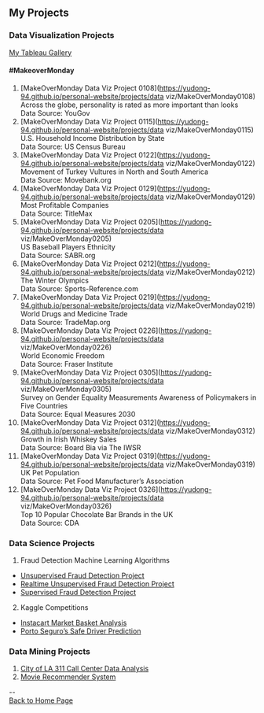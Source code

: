 <head>
 <!-- Global site tag (gtag.js) - Google Analytics -->
<script async src="https://www.googletagmanager.com/gtag/js?id=UA-112502179-1"></script>
<script>
  window.dataLayer = window.dataLayer || [];
  function gtag(){dataLayer.push(arguments);}
  gtag('js', new Date());

  gtag('config', 'UA-112502179-1');
</script>
</head>

## My Projects

### Data Visualization Projects
[My Tableau Gallery](https://public.tableau.com/profile/yu.dong#!/)

#### \#MakeoverMonday
1. [MakeOverMonday Data Viz Project 0108](https://yudong-94.github.io/personal-website/projects/data viz/MakeOverMonday0108)  
Across the globe, personality is rated as more important than looks  
Data Source: YouGov  
2. [MakeOverMonday Data Viz Project 0115](https://yudong-94.github.io/personal-website/projects/data viz/MakeOverMonday0115)  
U.S. Household Income Distribution by State  
Data Source: US Census Bureau  
3. [MakeOverMonday Data Viz Project 0122](https://yudong-94.github.io/personal-website/projects/data viz/MakeOverMonday0122)  
Movement of Turkey Vultures in North and South America  
Data Source: Movebank.org  
4. [MakeOverMonday Data Viz Project 0129](https://yudong-94.github.io/personal-website/projects/data viz/MakeOverMonday0129)  
Most Profitable Companies  
Data Source: TitleMax 
5. [MakeOverMonday Data Viz Project 0205](https://yudong-94.github.io/personal-website/projects/data viz/MakeOverMonday0205)  
US Baseball Players Ethnicity  
Data Source: SABR.org  
6. [MakeOverMonday Data Viz Project 0212](https://yudong-94.github.io/personal-website/projects/data viz/MakeOverMonday0212)  
The Winter Olympics  
Data Source: Sports-Reference.com  
7. [MakeOverMonday Data Viz Project 0219](https://yudong-94.github.io/personal-website/projects/data viz/MakeOverMonday0219)  
World Drugs and Medicine Trade  
Data Source: TradeMap.org 
8. [MakeOverMonday Data Viz Project 0226](https://yudong-94.github.io/personal-website/projects/data viz/MakeOverMonday0226)  
World Economic Freedom  
Data Source: Fraser Institute  
9. [MakeOverMonday Data Viz Project 0305](https://yudong-94.github.io/personal-website/projects/data viz/MakeOverMonday0305)  
Survey on Gender Equality Measurements Awareness of Policymakers in Five Countries  
Data Source: Equal Measures 2030  
10. [MakeOverMonday Data Viz Project 0312](https://yudong-94.github.io/personal-website/projects/data viz/MakeOverMonday0312)  
Growth in Irish Whiskey Sales  
Data Source: Board Bia via The IWSR    
11. [MakeOverMonday Data Viz Project 0319](https://yudong-94.github.io/personal-website/projects/data viz/MakeOverMonday0319)  
UK Pet Population  
Data Source: Pet Food Manufacturer’s Association  
12. [MakeOverMonday Data Viz Project 0326](https://yudong-94.github.io/personal-website/projects/data viz/MakeOverMonday0326)  
Top 10 Popular Chocolate Bar Brands in the UK  
Data Source: CDA   
  
### Data Science Projects
1. Fraud Detection Machine Learning Algorithms
 - [Unsupervised Fraud Detection Project](https://github.com/yudong-94/Unsupervised-Fraud-Detection-Algorithm)
 - [Realtime Unsupervised Fraud Detection Project](https://github.com/yudong-94/Realtime-Unsupervised-Fraud-Detection-Algorithm)
 - [Supervised Fraud Detection Project](https://github.com/yudong-94/Supervised-Fraud-Detection-Algorithm)
2. Kaggle Competitions
 - [Instacart Market Basket Analysis](https://github.com/yudong-94/Kaggle-Instacart-Market-Basket-Analysis)
 - [Porto Seguro’s Safe Driver Prediction](https://github.com/yudong-94/Kaggle-Safe-Driver-Prediction)

### Data Mining Projects
1. [City of LA 311 Call Center Data Analysis](https://github.com/yudong-94/City-of-LA-311-Call-Center-Data-Analysis)
2. [Movie Recommender System](https://github.com/yudong-94/My-Movie-Recommender)

--  
<a href="https://yudong-94.github.io/personal-website/" title="Back to Home Page">Back to Home Page</a>
